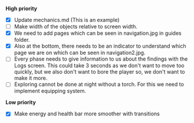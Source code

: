 **High priority**
- [x] Update mechanics.md (This is an example)
- [ ] Make width of the objects relative to screen width.
- [x] We need to add pages which can be seen in navigation.jpg in guides folder.
- [x] Also at the bottom, there needs to be an indicator to understand which page we are on which can be seen in navigation2.jpg.
- [ ] Every phase needs to give information to us about the findings with the Logs screen. This could take 3 seconds as we don't want to move too quickly, but we also don't want to bore the player so, we don't want to make it more.
- [ ] Exploring cannot be done at night without a torch. For this we need to implement equipping system.

**Low priority**
- [x] Make energy and health bar more smoother with transitions
